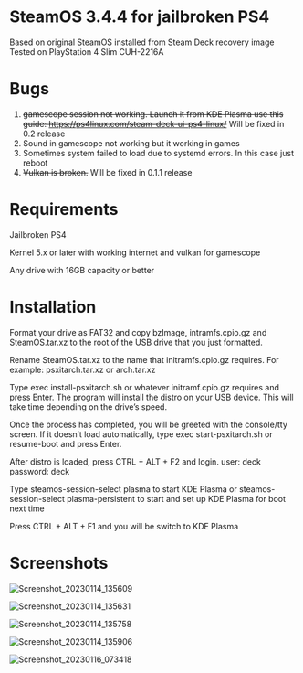 # SteamOS 3.4.4 for jailbroken PS4
Based on original SteamOS installed from Steam Deck recovery image
Tested on PlayStation 4 Slim CUH-2216A
# Bugs 
1. ~~gamescope session not working. Launch it from KDE Plasma use this guide: https://ps4linux.com/steam-deck-ui-ps4-linux/~~ Will be fixed in 0.2 release 
2. Sound in gamescope not working but it working in games
3. Sometimes system failed to load due to systemd errors. In this case just reboot
4. ~~Vulkan is broken.~~ Will be fixed in 0.1.1 release 
# Requirements
Jailbroken PS4

Kernel 5.x or later with working internet and vulkan for gamescope

Any drive with 16GB capacity or better
# Installation
Format your drive as FAT32 and copy bzImage, intramfs.cpio.gz and SteamOS.tar.xz to the root of the USB drive that you just formatted.

Rename SteamOS.tar.xz to the name that initramfs.cpio.gz requires. For example: psxitarch.tar.xz or arch.tar.xz 

Type exec install-psxitarch.sh or whatever initramf.cpio.gz requires and press Enter. The program will install the distro on your USB device. This will take time depending on the drive’s speed.

Once the process has completed, you will be greeted with the console/tty screen. If it doesn’t load automatically, type exec start-psxitarch.sh or resume-boot and press Enter.

After distro is loaded, press CTRL + ALT + F2 and login. user: deck password: deck 

Type steamos-session-select plasma to start KDE Plasma or steamos-session-select plasma-persistent to start and set up KDE Plasma for boot next time 

Press CTRL + ALT + F1 and you will be switch to KDE Plasma
# Screenshots

![Screenshot_20230114_135609](https://user-images.githubusercontent.com/87971581/212470628-6d6d45b8-ee94-4bd8-b369-b95e30b61df8.png)

![Screenshot_20230114_135631](https://user-images.githubusercontent.com/87971581/212470631-ad886108-db64-421d-a517-37250a6ce15d.png)

![Screenshot_20230114_135758](https://user-images.githubusercontent.com/87971581/212470638-eac06800-e3ab-46ca-8592-049364aaf64a.png)

![Screenshot_20230114_135906](https://user-images.githubusercontent.com/87971581/212470646-e26b8b39-a351-4c6e-a2a6-27638df6b330.png)

![Screenshot_20230116_073418](https://user-images.githubusercontent.com/87971581/212605676-95df1dd4-57f0-4013-b9cf-ce064c1b561b.png)

